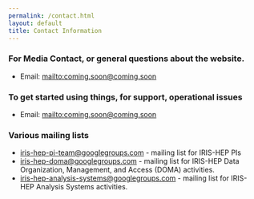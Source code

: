 ```yaml
---
permalink: /contact.html
layout: default
title: Contact Information
---
```


### For Media Contact, or general questions about the website. 
  * Email: <mailto:coming.soon@coming.soon>

### To get started using things, for support, operational issues

  * Email: <mailto:coming.soon@coming.soon>

### Various mailing lists

  * [iris-hep-pi-team@googlegroups.com](https://groups.google.com/forum/#!forum/iris-hep-pi-team) - mailing list for IRIS-HEP PIs
  * [iris-hep-doma@googlegroups.com](https://groups.google.com/forum/#!forum/iris-hep-doma) - mailing list for IRIS-HEP Data Organization, Management, and Access (DOMA) activities.
  * [iris-hep-analysis-systems@googlegroups.com](https://groups.google.com/forum/#!forum/iris-hep-analysis-systems) - mailing list for IRIS-HEP Analysis Systems activities.
